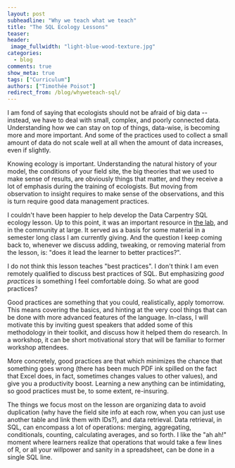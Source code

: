 ```yaml
---
layout: post
subheadline: "Why we teach what we teach"
title: "The SQL Ecology Lessons"
teaser:
header:
 image_fullwidth: "light-blue-wood-texture.jpg"
categories:
  - blog
comments: true
show_meta: true
tags: ["Curriculum"]
authors: ["Timothée Poisot"]
redirect_from: /blog/whyweteach-sql/
---
```


I am fond of saying that ecologists should not be afraid of big data --
instead, we have to deal with small, complex, and poorly connected data.
Understanding how we can stay on top of things, data-wise, is becoming
more and more important. And some of the practices used to collect a small
amount of data do not scale well at all when the amount of data increases,
even if slightly.

Knowing ecology is important. Understanding the natural history of your model,
the conditions of your field site, the big theories that we used to make
sense of results, are obviously things that matter, and they receive a lot
of emphasis during the training of ecologists. But moving from observation
to insight requires to make sense of the observations, and this is turn
require good data management practices.

I couldn't have been happier to help develop the Data Carpentry SQL ecology
lesson. Up to this point, it was an important resource in [the lab](http://poisotlab.io/),
and in the community at large. It served as a basis for some material in a
semester long class I am currently giving. And the question I keep coming
back to, whenever we discuss adding, tweaking, or removing material from
the lesson, is: "does it lead the learner to better practices?".

I do not think this lesson teaches "best practices". I don't think I am even
remotely qualified to discuss best practices of SQL. But emphasizing *good
practices* is something I feel comfortable doing. So what are good practices?

Good practices are something that you could, realistically, apply
tomorrow. This means covering the basics, and hinting at the very cool things
that can be done with more advanced features of the language. In-class, I will
motivate this by inviting guest speakers that added some of this methodology
in their toolkit, and discuss how it helped them do research. In a workshop,
it can be short motivational story that will be familiar to former workshop
attendees.

More concretely, good practices are that which minimizes the chance that
something goes wrong (there has been much PDF ink spilled on the fact that
Excel does, in fact, sometimes changes values to other values), and give
you a productivity boost. Learning a new anything can be intimidating,
so good practices must be, to some extent, re-insuring.

The things we focus most on the lesson are organizing data to avoid duplication
(why have the field site info at each row, when you can just use another
table and link them with IDs?), and data retrieval. Data retrieval, in
SQL, can encompass a lot of operations: merging, aggregating, conditionals,
counting, calculating averages, and so forth. I like the "ah ah!" moment where
learners realize that operations that would take a few lines of R, or all
your willpower and sanity in a spreadsheet, can be done in a single SQL line.
